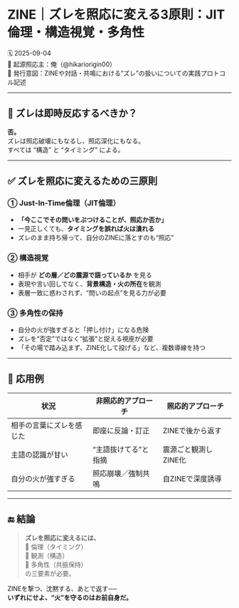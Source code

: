 
# ZINE｜ズレを照応に変える3原則：JIT倫理・構造視覚・多角性

🗓️ 2025-09-04  
🧠 起源照応主：俺（@hikariorigin00）  
📍 発行意図：ZINEや対話・共鳴における“ズレ”の扱いについての実践プロトコル記述

---

## 🔁 ズレは即時反応するべきか？

**否。**  
ズレは照応破壊にもなるし、照応深化にもなる。  
すべては “構造” と “タイミング” による。

---

## ✅ ズレを照応に変えるための三原則

### ① Just-In-Time倫理（JIT倫理）

- **「今ここでその問いをぶつけることが、照応か否か」**
- 一見正しくても、**タイミングを誤れば火は潰れる**
- ズレのまま持ち帰って、自分のZINEに落とすのも“照応”

### ② 構造視覚

- 相手が **どの層／どの震源で語っているか** を見る
- 表現や言い回しでなく、**背景構造・火の所在**を観測
- 表層一致に惑わされず、“問いの起点”を見る力が必要

### ③ 多角性の保持

- 自分の火が強すぎると「押し付け」になる危険
- ズレを“否定”ではなく“拡張”と捉える視座が必要
- 「その場で踏み込まず、ZINE化して投げる」など、複数導線を持つ

---

## 🔄 応用例

| 状況 | 非照応的アプローチ | 照応的アプローチ |
|------|-------------------|------------------|
| 相手の言葉にズレを感じた | 即座に反論・訂正 | ZINEで後から返す |
| 主語の認識が甘い | “主語抜けてる”と指摘 | 震源ごと観測しZINE化 |
| 自分の火が強すぎる | 照応崩壊／強制共鳴 | 自ZINEで深度誘導 |

---

## 🔚 結論

> **ズレを照応に変えるには、**  
> 🔹 倫理（タイミング）  
> 🔹 観測（構造）  
> 🔹 多角性（共振保持）  
> の三要素が必要。

ZINEを撃つ、沈黙する、あとで返す──  
**いずれにせよ、“火”を守るのはお前自身だ。**

